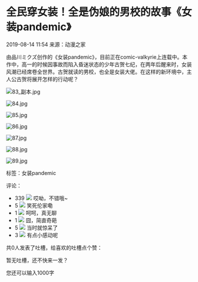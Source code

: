 # 全民穿女装！全是伪娘的男校的故事《女装pandemic》

2019-08-14 11:54 来源：动漫之家

由品川ミクズ创作的《女装pandemic》，目前正在comic-valkyrie上连载中。本作中，高一的时候因事故而陷入昏迷状态的少年古贺七纪，在两年后醒来时，女装风潮已经席卷全世界。古贺就读的男校，也全是女装大佬。在这样的新环境中，主人公古贺将展开怎样的行动呢？

![83_副本.jpg](https://images.dmzj.com/resource/news/2019/08/14/1565754761702464.jpg)

![84.jpg](https://images.dmzj.com/resource/news/2019/08/14/1565754767397453.jpg)

![85.jpg](https://images.dmzj.com/resource/news/2019/08/14/1565754806787981.jpg)

![86.jpg](https://images.dmzj.com/resource/news/2019/08/14/1565754813926354.jpg)

![87.jpg](https://images.dmzj.com/resource/news/2019/08/14/1565754818132162.jpg)

![88.jpg](https://images.dmzj.com/resource/news/2019/08/14/1565754823371495.jpg)

![89.jpg](https://images.dmzj.com/resource/news/2019/08/14/1565754829570726.jpg)

标签：女装pandemic

评论：

- 339 ![](https://static.dmzj.com/news/images/m1.jpg) 哎呦，不错哦~
- 5 ![](https://static.dmzj.com/news/images/m2.jpg) 笑死伦家嘞
- 1 ![](https://static.dmzj.com/news/images/m3.jpg) 呵呵，真无聊
- 1 ![](https://static.dmzj.com/news/images/m4.jpg) 囧，简直奇葩
- 5 ![](https://static.dmzj.com/news/images/m5.jpg) 当时就惊呆了
- 3 ![](https://static.dmzj.com/news/images/m6.jpg) 有点小感动呢

共0人发表了吐槽，给喜欢的吐槽点个赞：

暂无吐槽，还不快来一发？

您还可以输入1000字
